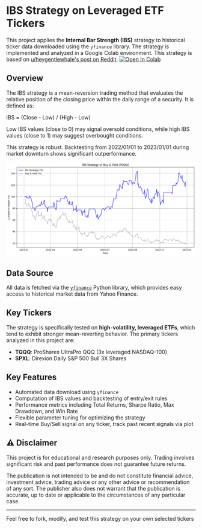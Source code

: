 # IBS Strategy on Leveraged ETF Tickers

This project applies the **Internal Bar Strength (IBS)** strategy to historical ticker data downloaded using the `yfinance` library. The strategy is implemented and analyzed in a Google Colab environment. This strategy is based on [u/heygentlewhale's post on Reddit](https://www.reddit.com/r/TQQQ/comments/1l63i0i/tqqq_internal_bar_strength_strategy_that_made_me/?utm_source=share&utm_medium=web3x&utm_name=web3xcss&utm_term=1&utm_content=share_button).
[![Open In Colab](https://colab.research.google.com/assets/colab-badge.svg)](https://colab.research.google.com/github/CazSyd/IBS-Strategy/blob/main/IBS-strategy.ipynb)

## Overview

The IBS strategy is a mean-reversion trading method that evaluates the relative position of the closing price within the daily range of a security. It is defined as:

IBS = (Close - Low) / (High - Low)

Low IBS values (close to 0) may signal oversold conditions, while high IBS values (close to 1) may suggest overbought conditions.

This strategy is robust. Backtesting from 2022/01/01 to 2023/01/01 during market downturn shows significant outperformance.

![2022-2023 Backtest Results on TQQQ](20222023backtest.png)

## Data Source

All data is fetched via the [`yfinance`](https://github.com/ranaroussi/yfinance) Python library, which provides easy access to historical market data from Yahoo Finance.

## Key Tickers

The strategy is specifically tested on **high-volatility, leveraged ETFs**, which tend to exhibit stronger mean-reverting behavior. The primary tickers analyzed in this project are:

- **TQQQ**: ProShares UltraPro QQQ (3x leveraged NASDAQ-100)
- **SPXL**: Direxion Daily S&P 500 Bull 3X Shares

## Key Features

- Automated data download using `yfinance`
- Computation of IBS values and backtesting of entry/exit rules
- Performance metrics including Total Returns, Sharpe Ratio, Max Drawdown, and Win Rate
- Flexible parameter tuning for optimizing the strategy
- Real-time Buy/Sell signal on any ticker, track past recent signals via plot 

## ⚠️ Disclaimer

This project is for educational and research purposes only. Trading involves significant risk and past performance does not guarantee future returns.

The publication is not intended to be and do not constitute financial advice, investment advice, trading advice or any other advice or recommendation of any sort. The publisher also does not warrant that the publication is accurate, up to date or applicable to the circumstances of any particular case.

---

Feel free to fork, modify, and test this strategy on your own selected tickers 
